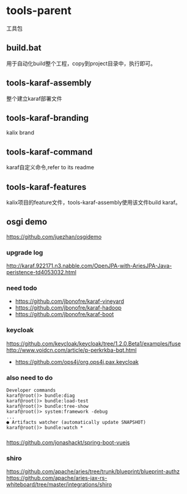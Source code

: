 # tools-parent
工具包
## build.bat
用于自动化build整个工程，copy到project目录中，执行即可。
## tools-karaf-assembly
整个建立karaf部署文件
## tools-karaf-branding
kalix brand
## tools-karaf-command
karaf自定义命令,refer to its readme
## tools-karaf-features
kalix项目的feature文件，tools-karaf-assembly使用该文件build karaf。
## osgi demo
https://github.com/juezhan/osgidemo

### upgrade log
http://karaf.922171.n3.nabble.com/OpenJPA-with-AriesJPA-Java-peristence-td4053032.html

### need todo 
* https://github.com/jbonofre/karaf-vineyard
* https://github.com/jbonofre/karaf-hadoop
* https://github.com/jbonofre/karaf-boot

### keycloak
https://github.com/keycloak/keycloak/tree/1.2.0.Beta1/examples/fuse
http://www.voidcn.com/article/p-perkrkba-bqt.html
* https://github.com/ops4j/org.ops4j.pax.keycloak

### also need to do
``` 
Developer commands
karaf@root()> bundle:diag
karaf@root()> bundle:load-test
karaf@root()> bundle:tree-show
karaf@root()> system:framework -debug
...
● Artifacts watcher (automatically update SNAPSHOT)
karaf@root()> bundle:watch *
```
### 
https://github.com/jonashackt/spring-boot-vuejs

### shiro
https://github.com/apache/aries/tree/trunk/blueprint/blueprint-authz
https://github.com/apache/aries-jax-rs-whiteboard/tree/master/integrations/shiro
